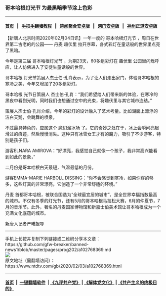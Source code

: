 ### 哥本哈根灯光节 为最黑暗季节涂上色彩
------------------------

#### [首页](https://github.com/gfw-breaker/banned-news1/blob/master/README.md) &nbsp;&nbsp;|&nbsp;&nbsp; [手把手翻墙教程](https://github.com/gfw-breaker/guides/wiki) &nbsp;&nbsp;|&nbsp;&nbsp; [禁闻聚合安卓版](https://github.com/gfw-breaker/bn-android) &nbsp;&nbsp;|&nbsp;&nbsp; [网门安卓版](https://github.com/oGate2/oGate) &nbsp;&nbsp;|&nbsp;&nbsp; [神州正道安卓版](https://github.com/SzzdOgate/update) 



<div><div class="post_content" itemprop="articleBody">
 <p>
  【新唐人北京时间2020年02月04日讯】一年一度的
  <ok href="https://www.ntdtv.com/gb/哥本哈根灯光节.htm">
   哥本哈根灯光节
  </ok>
  ，周日在世界第二古老的的公园——
  <ok href="https://www.ntdtv.com/gb/丹麦.htm">
   丹麦
  </ok>
  <ok href="https://www.ntdtv.com/gb/趣伏里.htm">
   趣伏里
  </ok>
  拉开序幕，各式彩灯在童话般的世界里点亮了黑暗。
 </p>
 <p>
  今年是第三届
  <ok href="https://www.ntdtv.com/gb/哥本哈根灯光节.htm">
   哥本哈根灯光节
  </ok>
  ，为期23天，60多组彩灯在
  <ok href="https://www.ntdtv.com/gb/趣伏里.htm">
   趣伏里
  </ok>
  公园里闪烁呼应，让人仿佛进入了安徒生童话般的世界。
 </p>
 <p>
  <ok href="https://www.ntdtv.com/gb/哥本哈根.htm">
   哥本哈根
  </ok>
  灯光节策展人杰士伯·孔肖表示，为了让人们走出家门，体验哥本哈根的寒冷之美，今年又增加了20多组彩灯。
 </p>
 <p>
  <ok href="https://www.ntdtv.com/gb/哥本哈根.htm">
   哥本哈根
  </ok>
  光节日策展人 杰士伯·孔肖：“我们希望给人们带来新的体验，在寒冷的黑夜中看到光明，同时我们也想通过空中的光束，将趣伏里与其它城市连结。”
 </p>
 <p>
  策展人杰士伯·孔肖介绍，今年的彩灯的设计融入了艺术考量。比如湖面上漂浮的洁白天鹅，会跳舞的喷泉，
 </p>
 <p>
  不过最具特色的，应属这个
  <ok href="https://www.ntdtv.com/gb/魔幻溜冰场.htm">
   魔幻溜冰场
  </ok>
  了。它的奇妙之处在于，冰上会瞬间亮起滑过的痕迹，然后慢慢消失。这种只有冰雪女王才有的魔力，吸引了不少游客，特别是孩子们。
 </p>
 <p>
  游客ELNARA AMIROVA：“好漂亮，我感觉自己就像一个孩子，我非常高兴能看到如此的景象，”
 </p>
 <p>
  二月份是哥本哈根白天最短，气温最低的月份。
 </p>
 <p>
  游客EMMA-MARIE HARBOLL DISSING：“你不会感觉到寒冷，如果你穿的够多，这些灯真的非常漂亮，它创造了一个非常舒适的环境。”
 </p>
 <p>
  <ok href="https://www.ntdtv.com/gb/丹麦.htm">
   丹麦
  </ok>
  首都哥本哈根，被联合国选为“全球最宜居的城市”，是全世界幸福指数最高的城市。不仅有冬季的灯光节，还有5月的哥本哈根马拉松大赛，6月的仲夏节，7月的音乐节。此外，著名的丹麦国家博物馆和新嘉士伯美术馆让哥本哈根成为一个充满文化底蕴的城市。
 </p>
 <p>
  新唐人记者严曦报导
 </p>
 <div class="single_ad">
 </div>
</div>
</div>
<hr/>
手机上长按并复制下列链接或二维码分享本文章：<br/>
https://github.com/gfw-breaker/banned-news1/blob/master/pages/prog202/a102768369.md <br/>
<a href='https://github.com/gfw-breaker/banned-news1/blob/master/pages/prog202/a102768369.md'><img src='https://github.com/gfw-breaker/banned-news1/blob/master/pages/prog202/a102768369.md.png'/></a> <br/>
原文地址（需翻墙访问）：https://www.ntdtv.com/gb/2020/02/03/a102768369.html


------------------------
#### [首页](https://github.com/gfw-breaker/banned-news1/blob/master/README.md) &nbsp;|&nbsp; [一键翻墙软件](https://github.com/gfw-breaker/nogfw/blob/master/README.md) &nbsp;| [《九评共产党》](https://github.com/gfw-breaker/9ping.md/blob/master/README.md#九评之一评共产党是什么) | [《解体党文化》](https://github.com/gfw-breaker/jtdwh.md/blob/master/README.md) | [《共产主义的终极目的》](https://github.com/gfw-breaker/gczydzjmd.md/blob/master/README.md)


<img src='http://gfw-breaker.win/banned-news/pages/prog202/a102768369.md' width='0px' height='0px'/>